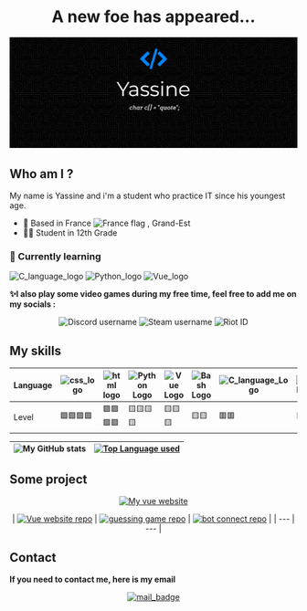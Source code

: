 <h1 align="center"> A new foe has appeared... </h1>
<img src="https://github.com/Yass1G1/Yass1G1/blob/main/Banner_Github_blue.jpg" alt="My Github Banner" />

## Who am I ?
My name is Yassine and i'm a student who practice IT since his youngest age.
<br>
- 📍 Based in France <img alt="France flag" src="https://user-images.githubusercontent.com/67269173/183163689-964856a6-4b98-4d79-a088-80752a5d7542.png" width=2% />
, Grand-Est
- 👨‍🎓 Student in 12th Grade

### 🌱 Currently learning
![C_language_logo](https://custom-icon-badges.herokuapp.com/badge/C%20language-5d6cbf?style=for-the-badge&logo=C)
![Python_logo](https://custom-icon-badges.herokuapp.com/badge/Python-366e9e?style=for-the-badge&logo=python&logoColor=white)
![Vue_logo](https://custom-icon-badges.herokuapp.com/badge/Vue-34495E?style=for-the-badge&logo=Vue.js)


**✨I also play some video games during my free time, feel free to add me on my socials :**
<br>
<p align="center">
  <img alt="Discord username" src="https://custom-icon-badges.herokuapp.com/badge/Discord-7288dc?style=for-the-badge&label=ZokoNFT%236403&labelColor=black&logo=Discord" />
  <img alt="Steam username" src="https://custom-icon-badges.herokuapp.com/badge/Steam-01457c?style=for-the-badge&label=Zoko&labelColor=black&logo=Steam" />
  <img alt="Riot ID" src="https://custom-icon-badges.herokuapp.com/badge/Riot-d32a37?style=for-the-badge&label=ZokoLeDozo%23FTG&labelColor=black&logo=Riot%20Games" />
</p>

## My skills 

| Language | ![css_logo](https://custom-icon-badges.herokuapp.com/badge/CSS3-1471b6?style=for-the-badge&logo=css) | ![html logo](https://custom-icon-badges.herokuapp.com/badge/HTML5-f0642b?style=for-the-badge&logo=html) | ![Python Logo](https://custom-icon-badges.herokuapp.com/badge/Python-366e9e?style=for-the-badge&logo=python&logoColor=white) | ![Vue Logo](https://custom-icon-badges.herokuapp.com/badge/Vue.js-34495E?style=for-the-badge&logo=Vue.js)   | ![Bash Logo](https://custom-icon-badges.herokuapp.com/badge/Bash\/Unix-3f464a?style=for-the-badge&logo=GNU%20Bash) | ![C_language_Logo](https://custom-icon-badges.herokuapp.com/badge/C%20language-5d6cbf?style=for-the-badge&logo=C) | ![JS Logo](https://custom-icon-badges.herokuapp.com/badge/JS-e5bc00?style=for-the-badge&logo=js) |
|---|---|---|---|---|---|---|---|
| Level | 🟩🟩🟩🟩      | 🟩🟩🟩🟩       | 🟨🟨🟨🟨    | 🟨🟨🟨    | 🟨🟨   | 🟥🟥  | 🟥🟥  |

| ![My GitHub stats](https://github-readme-stats.vercel.app/api?username=Yass1G1&theme=tokyonight&show_icons=true) | [![Top Language used](https://github-readme-stats.vercel.app/api/top-langs/?username=Yass1G1&theme=tokyonight)](https://github.com/Yass1G1/) |
| :---: | :---: |


## Some project
<div align="center">

  [![My vue website](https://custom-icon-badges.herokuapp.com/badge/My%20Vue%20Website-34495E?&style=for-the-badge&logo=Vue.js)](https://dinogame-project.rf.gd/) 

</div>

<div align="center">

  | [![Vue website repo](https://github-readme-stats.vercel.app/api/pin/?username=Yass1G1&repo=Vue-Website&theme=tokyonight)](https://github.com/Yass1G1/Vue-Website) |  [![guessing game repo](https://github-readme-stats.vercel.app/api/pin/?username=Yass1G1&repo=Guessing-game&theme=tokyonight)](https://github.com/Yass1G1/Guessing-game) | [![bot connect repo](https://github-readme-stats.vercel.app/api/pin/?username=Yass1G1&repo=Auto-connect-Class-Website&theme=tokyonight)](https://github.com/Yass1G1/Auto-connect-Class-Website) |
  | --- | --- |

</div>

## Contact
**If you need to contact me, here is my email**
<div align="center">

  [![mail_badge](https://img.shields.io/badge/Gmail-pro.chouitiyassine@gmail.com-informational?style=for-the-badge&labelColor=black&logoColor=d14836&logo=gmail&color=d14836)](mailto:pro.chouitiyassine@gmail.com)

</div>
